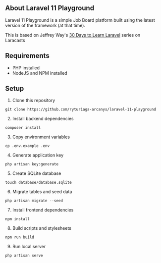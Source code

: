 ## About Laravel 11 Playground

Laravel 11 Playground is a simple Job Board platform built using the latest version of the framework (at that time).

This is based on Jeffrey Way's [30 Days to Learn Laravel](https://laracasts.com/series/30-days-to-learn-laravel-11) series on Laracasts

## Requirements

- PHP installed
- NodeJS and NPM installed

## Setup

1. Clone this repository
```shell
git clone https://github.com/ryturiaga-arcanys/laravel-11-playground
```
2. Install backend dependencies
```shell
composer install
```
3. Copy environment variables
```shell
cp .env.example .env
```
4. Generate application key
```shell
php artisan key:generate
```
5. Create SQLite database
```shell
touch database/database.sqlite
```
6. Migrate tables and seed data
```shell
php artisan migrate --seed
```
7. Install frontend dependencies
```shell
npm install
```
8. Build scripts and stylesheets
```shell
npm run build
```
9. Run local server
```shell
php artisan serve
```

